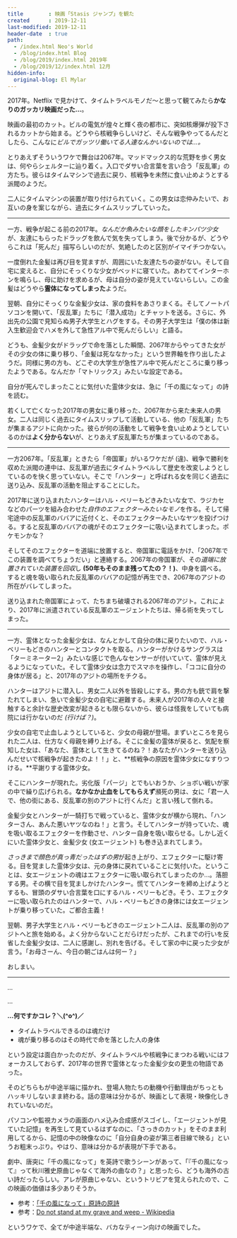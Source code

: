 ```yaml
---
title        : 映画「Stasis ジャンプ」を観た
created      : 2019-12-11
last-modified: 2019-12-11
header-date  : true
path:
  - /index.html Neo's World
  - /blog/index.html Blog
  - /blog/2019/index.html 2019年
  - /blog/2019/12/index.html 12月
hidden-info:
  original-blog: El Mylar
---
```


2017年。Netflix で見かけて、タイムトラベルモノだ〜と思って観てみたら**かなりのガッカリ映画だった…**。

映画の最初のカット。ビルの電気が煌々と輝く夜の都市に、突如核爆弾が投下されるカットから始まる。どうやら核戦争らしいけど、そんな戦争やってるんだとしたら、こんなに*ビルでガッツリ働いてる人達なんかいないのでは…。*

とりあえずそういうワケで舞台は2067年。マッドマックス的な荒野を歩く男女は、何やらシェルターに辿り着く。入口でダサい合言葉を言い合う「反乱軍」の方たち。彼らはタイムマシンで過去に戻り、核戦争を未然に食い止めようとする派閥のようだ。

二人にタイムマシンの装置が取り付けられていく。この男女は恋仲みたいで、お互いの身を案じながら、過去にタイムスリップしていった。

---

一方、戦争が起こる前の2017年。*なんだか魚みたいな顔をしたキンパツ少女*が、友達にもらったドラッグを飲んで気を失ってしまう。後で分かるが、どうやらこれは「死んだ」描写らしいのだが、気絶したのと区別がイマイチつかない。

一度倒れた金髪は再び目を覚ますが、周囲にいた友達たちの姿がない。そして自宅に変えると、自分にそっくりな少女がベッドに寝ていた。あわててインターホンを鳴らし、母に助けを求めるが、母は自分の姿が見えていないらしい。この金髪はどうやら**霊体になってしまった**ようだ。

翌朝、自分にそっくりな金髪少女は、家の食料をあさりまくる。そしてノートパソコンを開いて、「反乱軍」たちに「潜入成功」とチャットを送る。さらに、外出先の公園で見知らぬ男子大学生とハグをする。その男子大学生は「僕の体は新入生歓迎会でハメを外して急性アル中で死んだらしい」と語る。

どうも、金髪少女がドラッグで命を落とした瞬間、2067年からやってきた女がその少女の体に乗り移り、「金髪は死ななかった」という世界軸を作り出したようだ。同様に男の方も、どこぞの大学生が急性アル中で死んだところに乗り移ったようである。なんだか「マトリックス」みたいな設定である。

自分が死んでしまったことに気付いた霊体少女は、急に「千の風になって」の詩を読む。

若くして亡くなった2017年の男女に乗り移った、2067年から来た未来人の男女。二人は同じく過去にタイムスリップして活動している、他の「反乱軍」たちが集まるアジトに向かった。彼らが何の活動をして戦争を食い止めようとしているのかは**よく分からない**が、とりあえず反乱軍たちが集まっているのである。

---

一方2067年。「反乱軍」ときたら「帝国軍」がいるワケだが (違)、戦争で勝利を収めた派閥の連中は、反乱軍が過去にタイムトラベルして歴史を改変しようとしているのを快く思っていない。そこで「ハンター」と呼ばれる女を同じく過去に送り込み、反乱軍の活動を阻止することにした。

2017年に送り込まれたハンターはハル・ベリーもどきみたいな女で、ラジカセなどのパーツを組み合わせた*自作のエフェクターみたいなモノ*を作る。そして帰宅途中の反乱軍のババアに近付くと、そのエフェクターみたいなヤツを投げつける。すると反乱軍のババアの魂がそのエフェクターに吸い込まれてしまった。ポケモンかな？

そしてそのエフェクターを道端に放置すると、帝国軍に電話をかけ、「2067年でこの装置を調べてちょうだい」と連絡する。2067年の帝国軍が、その*道端に放置されていた装置を回収*し **(50年もそのまま残ってたの？！)**、中身を調べる。すると魂を吸い取られた反乱軍のババアの記憶が再生でき、2067年のアジトの所在がバレてしまった。

送り込まれた帝国軍によって、たちまち破壊される2067年のアジト。これにより、2017年に派遣されている反乱軍のエージェントたちは、帰る術を失ってしまった。

---

一方、霊体となった金髪少女は、なんとかして自分の体に戻りたいので、ハル・ベリーもどきのハンターとコンタクトを取る。ハンターがかけるサングラスは「ターミネーター2」みたいな感じで色んなセンサーが付いていて、霊体が見えるようになっていた。そして霊体少女は念力でスマホを操作し、「ココに自分の身体が居る」と、2017年のアジトの場所をチクる。

ハンターはアジトに潜入し、男女二人以外を皆殺しにする。男の方も銃で肩を撃たれてしまい、急いで金髪少女の自宅に避難する。未来人が2017年の人々と接触すると余計な歴史改変が起きるとも限らないから、彼らは怪我をしていても病院には行かないのだ *(行けば？)*。

少女の自宅で止血しようとしていると、少女の母親が登場。まずいところを見られた二人は、仕方なく母親を縛り上げる。そこに金髪の霊体が戻ると、気配を察知した女は、「あなた、霊体として生きてるのね？！あなたがハンターを送り込んだせいで核戦争が起きたのよ！！」と、**核戦争の原因を霊体少女になすりつける。**平謝りする霊体少女。

そこにハンターが現れた。劣化版「パージ」とでもいおうか、ショボい戦いが家の中で繰り広げられる。**なかなか止血をしてもらえず**瀕死の男は、女に「君一人で、他の街にある、反乱軍の別のアジトに行くんだ」と言い残して倒れる。

金髪少女とハンターが一騎打ちで戦っていると、霊体少女が横から現れ、「ハンターさん、あんた悪いヤツなのね！」と言う。そしてハンターが持っていた、魂を吸い取るエフェクターを作動させ、ハンター自身を吸い取らせる。しかし近くにいた霊体少女と、金髪少女 (女エージェント) も巻き込まれてしまう。

*さっきまで顔色が真っ青だったはずの男*が起き上がり、エフェクターに駆け寄る。目を覚ました霊体少女は、元の身体に戻れていることに気付いた。ということは、女エージェントの魂はエフェクターに吸い取られてしまったのか…。落胆する男。その横で目を覚ましかけたハンター。慌ててハンターを締め上げようとするも、冒頭のダサい合言葉を口にするハル・ベリーもどき。そう、エフェクターに吸い取られたのはハンターで、ハル・ベリーもどきの身体には女エージェントが乗り移っていた。ご都合主義！

翌朝、男子大学生とハル・ベリーもどきのエージェント二人は、反乱軍の別のアジトへと旅を始める。よく分からないことだらけだったが、これまでの行いを反省した金髪少女は、二人に感謝し、別れを告げる。そして家の中に戻った少女が言う。「お母さーん、今日の朝ごはんは何ー？」

おしまい。

---

…

…

**…何ですかコレ？＼(^o^)／**

- タイムトラベルできるのは魂だけ
- 魂が乗り移るのはその時代で命を落とした人の身体

という設定は面白かったのだが、タイムトラベルや核戦争にまつわる戦いにはフォーカスしておらず、2017年の世界で霊体となった金髪少女の更生の物語であった。

そのどちらもが中途半端に描かれ、登場人物たちの動機や行動理由がちっともハッキリしないまま終わる。話の意味は分かるが、映画として表現・映像化しきれていないのだ。

パソコンや監視カメラの画面のハメ込み合成感がスゴイし、「エージェントが見ていた記憶」を再生して見ているはずなのに、「さっきのカット」をそのまま利用してるから、記憶の中の映像なのに「自分自身の姿が第三者目線で映る」というお粗末っぷり。やはり、意味は分かるが表現が下手である。

劇中、唐突に「千の風になって」を英詩で歌うシーンがあって、「『千の風になって』って秋川雅史原曲じゃなくて海外の曲なの？」と思ったら、どうも海外の古い詩だったらしい。アレが原曲じゃない、というトリビアを覚えられたので、この映画の価値は多少ありそうか。

- 参考：[「千の風になって」原詩の原詩](http://www.celestial-spells.com/logs/2006/07/_do_not_stand_at_my_grave_and.php)
- 参考：[Do not stand at my grave and weep - Wikipedia](https://ja.wikipedia.org/wiki/Do_not_stand_at_my_grave_and_weep)

というワケで、全てが中途半端な、バカなティーン向けの映画でした。
